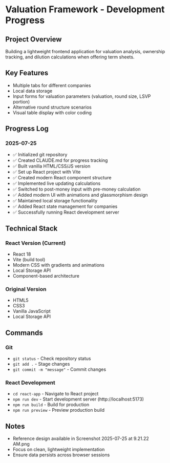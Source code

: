 # Valuation Framework - Development Progress

## Project Overview
Building a lightweight frontend application for valuation analysis, ownership tracking, and dilution calculations when offering term sheets.

## Key Features
- Multiple tabs for different companies
- Local data storage
- Input forms for valuation parameters (valuation, round size, LSVP portion)
- Alternative round structure scenarios
- Visual table display with color coding

## Progress Log

### 2025-07-25
- ✅ Initialized git repository
- ✅ Created CLAUDE.md for progress tracking
- ✅ Built vanilla HTML/CSS/JS version
- ✅ Set up React project with Vite
- ✅ Created modern React component structure
- ✅ Implemented live updating calculations
- ✅ Switched to post-money input with pre-money calculation
- ✅ Added modern UI with animations and glassmorphism design
- ✅ Maintained local storage functionality
- ✅ Added React state management for companies
- ✅ Successfully running React development server

## Technical Stack
### React Version (Current)
- React 18
- Vite (build tool)
- Modern CSS with gradients and animations
- Local Storage API
- Component-based architecture

### Original Version
- HTML5
- CSS3  
- Vanilla JavaScript
- Local Storage API

## Commands
### Git
- `git status` - Check repository status
- `git add .` - Stage changes
- `git commit -m "message"` - Commit changes

### React Development
- `cd react-app` - Navigate to React project
- `npm run dev` - Start development server (http://localhost:5173)
- `npm run build` - Build for production
- `npm run preview` - Preview production build

## Notes
- Reference design available in Screenshot 2025-07-25 at 9.21.22 AM.png
- Focus on clean, lightweight implementation
- Ensure data persists across browser sessions